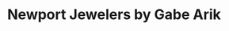 ---
title: "Newport Jewelers by Gabe Arik"
url: /newport-beach/newport-jewelers-by-gabe-arik/
shop: jewelry
---